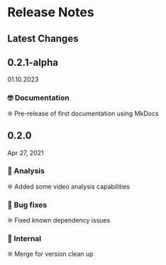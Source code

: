 # Release Notes

## Latest Changes

## 0.2.1-alpha
 01.10.2023

### 🤓 Documentation

❊ Pre-release of first documentation using MkDocs

## 0.2.0
 Apr 27, 2021

### 🐙 Analysis

❊ Added some video analysis capabilities

### 🐞 Bug fixes

❊ Fixed known dependency issues

### 🐌 Internal

❊ Merge for version clean up